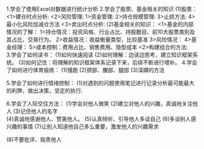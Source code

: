 1.学会了使用Excel对数据进行统计分析
2.学会了股票、基金相关的知识
(1)股票：
  <1>建仓时点分析:
  <2>风险管理:
    1>资金管理:
    2>持仓规模管理:
    3>止损方法:
    4>最小化风险加减仓方法
  <3>卖出时点分析:
(2)基金相关的知识：
  <1>基金的内部情况的了解：
    1>持仓情况：投资风格、行业占比、持股数目、前10大股票类别及其占比、交易行为。
    2>收益情况：收益衡量类型、比较基准
    3>风险情况：
    4>基金经理：
    5>成本控制：费用占比、销售费用、隐型成本
  <2>构建组合的方法:  
3.学会了如何读书：
  (1)如何快速阅读
  (2)如何理解：边读边思考，建立知识框架系统。
  (3)如何记住：将理解的知识框架体系记录下来，后续不断进行增补。 
4.学会了如何进行体育锻炼：
  (1)慢跑
  (2)颈部、腰部、腿部
  (3)深蹲的方法

5.学会了如何进行情绪控制：
  (1)对遇到的问题使用笔记进行记录分析最可能最大的利弊，做出决策，坚定的执行.

6.学会了人际交往方法：
  (1)学会对他人微笑
  (2)建立对他人的兴趣，真诚地关注他人
  (3)记住他人的名字  
  (4)真诚地感谢他人、赞美他人。
  (5)认真倾听、引导他人多谈自己
  (6)多谈别人感兴趣的事情
  (7)让别人知道他自己多么重要，激发他人的兴趣需求

  (8)不要批评、指责他人

  
  

